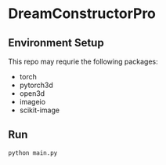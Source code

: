 # DreamConstructorPro

## Environment Setup
This repo may requrie the following packages: 
  - torch
  - pytorch3d
  - open3d
  - imageio
  - scikit-image


## Run
``` 
python main.py
```
